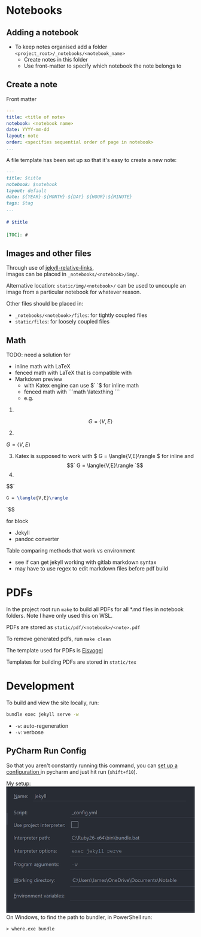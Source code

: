 # Notebooks

## Adding a notebook

- To keep notes organised add a folder
  `<project_root>/_notebooks/<notebook_name>`
  - Create notes in this folder
  - Use front-matter to specify which notebook the note belongs to

## Create a note

Front matter
```yaml
---
title: <title of note>
notebook: <notebook name>
date: YYYY-mm-dd
layout: note
order: <specifies sequential order of page in notebook>
...
```
A file template has been set up so that it's easy to create a new note:
```markdown
---
title: $title
notebook: $notebook
layout: default
date: ${YEAR}-${MONTH}-${DAY} ${HOUR}:${MINUTE}
tags: $tag
...

# $title

[TOC]: #
```

## Images and other files

Through use of [jekyll-relative-links](https://github.com/benbalter/jekyll-relative-links),  
images can be placed in `_notebooks/<notebook>/img/`.

Alternative location: `static/img/<notebook>/` can be used to uncouple an image
from a particular notebook for whatever reason.

Other files should be placed in:
- `_notebooks/<notebook>/files`: for tightly coupled files
- `static/files`: for loosely coupled files

## Math


TODO: need a solution for
- inline math with LaTeX
- fenced math with LaTeX
that is compatible with
- Markdown preview
  - with Katex engine can use \$\` \`\$ for inline math
  - fenced math with \```math \latexthing \```
  - e.g.
1.
```math
G = \langle{V,E}\rangle
```
2.
  $`G = \langle{V,E}\rangle`$

3. Katex is supposed to work with $ G = \langle{V,E}\rangle $ for inline and  
$$`
G = \langle{V,E}\rangle  
`$$
4.
$$`
```latex
G = \langle{V,E}\rangle
```
`$$

for block

- Jekyll
- pandoc converter

Table comparing methods that work vs environment

- see if can get jekyll working with gitlab markdown syntax
- may have to use regex to edit markdown files before pdf build

# PDFs

In the project root run `make` to build all PDFs for all *.md files in notebook folders. Note I have only used this on WSL.

PDFs are stored as `static/pdf/<notebook>/<note>.pdf`

To remove generated pdfs, run `make clean`

The template used for PDFs is [Eisvogel](https://github.com/Wandmalfarbe/pandoc-latex-template)

Templates for building PDFs are stored in `static/tex`

# Development

To build and view the site locally, run:
```bash
bundle exec jekyll serve -w 
```
- `-w`: auto-regeneration
- `-v`: verbose

## PyCharm Run Config

So that you aren't constantly running this command, you can [ set up a configuration ](https://turing4ever.github.io/2018/07/16/use-pycharm-to-blog-with-jekyll.html)
in pycharm and just hit run (`shift+f10`).

My setup:
![pycharm_jekyll_config](./static/img/pycharm_jekyll_config.png)
On Windows, to find the path to bundler, in PowerShell run:
```commandline
> where.exe bundle
```
